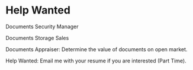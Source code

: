 # Help Wanted

Documents Security Manager

Documents Storage Sales

Documents Appraiser: Determine the value of documents on open market.


Help Wanted: Email me with your resume if you are interested (Part Time). 



